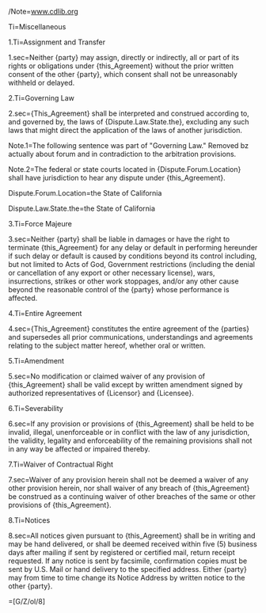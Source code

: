 /Note=<a href="http://www.cdlib.org">www.cdlib.org</a>

Ti=Miscellaneous

1.Ti=Assignment and Transfer


1.sec=Neither {party} may assign, directly or indirectly, all or part of its rights or obligations under {this_Agreement} without the prior written consent of the other {party}, which consent shall not be unreasonably withheld or delayed.

2.Ti=Governing Law

2.sec={This_Agreement} shall be interpreted and construed according to, and governed by, the laws of {Dispute.Law.State.the}, excluding any such laws that might direct the application of the laws of another jurisdiction.

Note.1=The following sentence was part of "Governing Law."  Removed bz actually about forum and in contradiction to the arbitration provisions.

Note.2=The federal or state courts located in {Dispute.Forum.Location} shall have jurisdiction to hear any dispute under {this_Agreement}.

Dispute.Forum.Location=the State of California

Dispute.Law.State.the=the State of California

3.Ti=Force Majeure

3.sec=Neither {party} shall be liable in damages or have the right to terminate {this_Agreement} for any delay or default in performing hereunder if such delay or default is caused by conditions beyond its control including, but not limited to Acts of God, Government restrictions (including the denial or cancellation of any export or other necessary license), wars, insurrections, strikes or other work stoppages, and/or any other cause beyond the reasonable control of the {party} whose performance is affected.

4.Ti=Entire Agreement

4.sec={This_Agreement} constitutes the entire agreement of the {parties} and supersedes all prior communications, understandings and agreements relating to the subject matter hereof, whether oral or written. 

5.Ti=Amendment

5.sec=No modification or claimed waiver of any provision of {this_Agreement} shall be valid except by written amendment signed by authorized representatives of {Licensor} and {Licensee}.

6.Ti=Severability

6.sec=If any provision or provisions of {this_Agreement} shall be held to be invalid, illegal, unenforceable or in conflict with the law of any jurisdiction, the validity, legality and enforceability of the remaining provisions shall not in any way be affected or impaired thereby. 


7.Ti=Waiver of Contractual Right

7.sec=Waiver of any provision herein shall not be deemed a waiver of any other provision herein, nor shall waiver of any breach of {this_Agreement} be construed as a continuing waiver of other breaches of the same or other provisions of {this_Agreement}. 

8.Ti=Notices

8.sec=All notices given pursuant to {this_Agreement} shall be in writing and may be hand delivered, or shall be deemed received within five (5) business days after mailing if sent by registered or certified mail, return receipt requested. If any notice is sent by facsimile, confirmation copies must be sent by U.S. Mail or hand delivery to the specified address. Either {party} may from time to time change its Notice Address by written notice to the other {party}. 

=[G/Z/ol/8]
